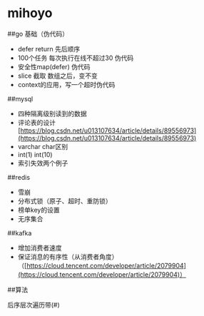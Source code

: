 # mihoyo

\##go 基础（伪代码）

* defer return 先后顺序
* 100个任务 每次执行在线不超过30 伪代码
* 安全性map(defer) 伪代码
* slice 截取 数组之后，变不变
* context的应用，写一个超时伪代码

\##mysql

* 四种隔离级别读到的数据
* 评论表的设计[https://blog.csdn.net/u013107634/article/details/89556973](https://blog.csdn.net/u013107634/article/details/89556973)
* varchar char区别
* int(1) int(10)
* 索引失效两个例子

\##redis

* 雪崩
* 分布式锁（原子、超时、重防锁）
* 榜单key的设置
* 无序集合

\##kafka

* 增加消费者速度
* 保证消息的有序性（从消费者角度）（[https://cloud.tencent.com/developer/article/2079904](https://cloud.tencent.com/developer/article/2079904)）

\##算法

后序层次遍历带(#)

